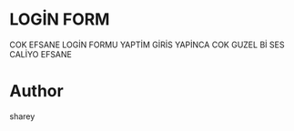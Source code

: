 # LOGİN FORM
COK EFSANE LOGİN FORMU YAPTİM GİRİS YAPİNCA COK GUZEL Bİ SES CALİYO EFSANE

# Author
sharey
